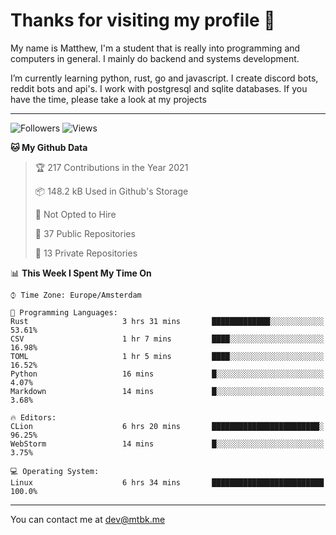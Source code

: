 # Thanks for visiting my profile 👋
My name is Matthew, I'm a student that is really into programming and computers in general. I mainly do backend and systems development.


I’m currently learning python, rust, go and javascript. I create discord bots, reddit bots and api's. I work with postgresql and sqlite databases. If you have the time, please take a look at my projects

---
![Followers](https://img.shields.io/github/followers/DankDumpster?style=social)
![Views](https://komarev.com/ghpvc/?username=DankDumpster&style=flat-square&color=green)
<!--START_SECTION:waka-->
**🐱 My Github Data** 

> 🏆 217 Contributions in the Year 2021
 > 
> 📦 148.2 kB Used in Github's Storage 
 > 
> 🚫 Not Opted to Hire
 > 
> 📜 37 Public Repositories 
 > 
> 🔑 13 Private Repositories  
 > 
📊 **This Week I Spent My Time On** 

```text
⌚︎ Time Zone: Europe/Amsterdam

💬 Programming Languages: 
Rust                     3 hrs 31 mins       █████████████░░░░░░░░░░░░   53.61% 
CSV                      1 hr 7 mins         ████░░░░░░░░░░░░░░░░░░░░░   16.98% 
TOML                     1 hr 5 mins         ████░░░░░░░░░░░░░░░░░░░░░   16.52% 
Python                   16 mins             █░░░░░░░░░░░░░░░░░░░░░░░░   4.07% 
Markdown                 14 mins             █░░░░░░░░░░░░░░░░░░░░░░░░   3.68%

🔥 Editors: 
CLion                    6 hrs 20 mins       ████████████████████████░   96.25% 
WebStorm                 14 mins             █░░░░░░░░░░░░░░░░░░░░░░░░   3.75%

💻 Operating System: 
Linux                    6 hrs 34 mins       █████████████████████████   100.0%

```


<!--END_SECTION:waka-->
-------

You can contact me at dev@mtbk.me
